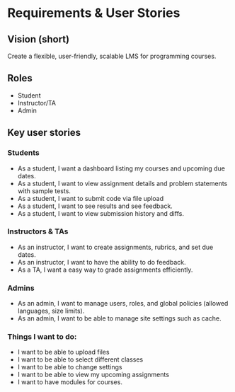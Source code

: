 # Requirements & User Stories

## Vision (short)
Create a flexible, user-friendly, scalable LMS for programming courses.

## Roles
- Student
- Instructor/TA
- Admin
## Key user stories

### Students
- As a student, I want a dashboard listing my courses and upcoming due dates.
- As a student, I want to view assignment details and problem statements with sample tests.
- As a student, I want to submit code via file upload
- As a student, I want to see results and see feedback.
- As a student, I want to view submission history and diffs.

### Instructors & TAs
- As an instructor, I want to create assignments, rubrics, and set due dates.
- As an instructor, I want to have the ability to do feedback.
- As a TA, I want a easy way to grade assignments efficiently.

### Admins
- As an admin, I want to manage users, roles, and global policies (allowed languages, size limits).
- As an admin, I want to be able to manage site settings such as cache.

### Things I want to do:
- I want to be able to upload files
- I want to be able to select different classes
- I want to be able to change settings
- I want to be able to view my upcoming assignments
- I want to have modules for courses.

